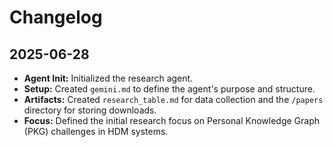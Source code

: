 # Changelog

## 2025-06-28

- **Agent Init:** Initialized the research agent.
- **Setup:** Created `gemini.md` to define the agent's purpose and structure.
- **Artifacts:** Created `research_table.md` for data collection and the `/papers` directory for storing downloads.
- **Focus:** Defined the initial research focus on Personal Knowledge Graph (PKG) challenges in HDM systems.